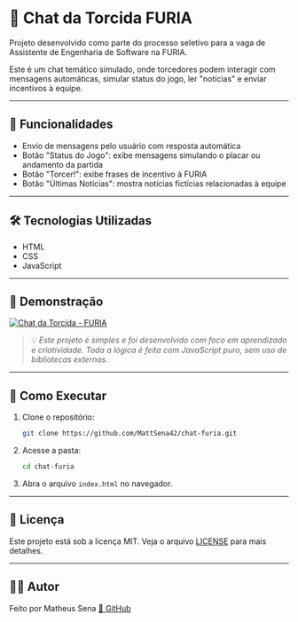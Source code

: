 # 🐾 Chat da Torcida FURIA

Projeto desenvolvido como parte do processo seletivo para a vaga de Assistente de Engenharia de Software na FURIA.

Este é um chat temático simulado, onde torcedores podem interagir com mensagens automáticas, simular status do jogo, ler "notícias" e enviar incentivos à equipe.

---

## 📌 Funcionalidades

- Envio de mensagens pelo usuário com resposta automática
- Botão "Status do Jogo": exibe mensagens simulando o placar ou andamento da partida
- Botão "Torcer!": exibe frases de incentivo à FURIA
- Botão "Últimas Notícias": mostra notícias fictícias relacionadas à equipe

---

## 🛠️ Tecnologias Utilizadas

- HTML
- CSS
- JavaScript

---

## 📸 Demonstração

[![Chat da Torcida - FURIA](https://img.youtube.com/vi/jz242fUObBg/maxresdefault.jpg)](https://www.youtube.com/watch?v=jz242fUObBg)

> 💡 *Este projeto é simples e foi desenvolvido com foco em aprendizado e criatividade. Toda a lógica é feita com JavaScript puro, sem uso de bibliotecas externas.*

---

## 🚀 Como Executar

1. Clone o repositório:
   ```bash
   git clone https://github.com/MattSena42/chat-furia.git
   ```
2. Acesse a pasta:
   ```bash
   cd chat-furia
   ```
3. Abra o arquivo `index.html` no navegador.

---

## 📝 Licença

Este projeto está sob a licença MIT. Veja o arquivo [LICENSE](LICENSE) para mais detalhes.

---

## 👨‍💻 Autor

Feito por Matheus Sena [🔗 GitHub](https://github.com/MattSena42)  
